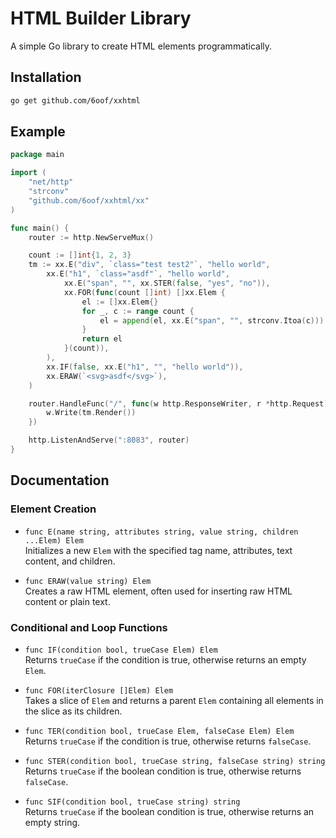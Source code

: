 # HTML Builder Library

A simple Go library to create HTML elements programmatically.

## Installation

```bash
go get github.com/6oof/xxhtml
```

## Example

```go
package main

import (
    "net/http"
    "strconv"
    "github.com/6oof/xxhtml/xx"
)

func main() {
    router := http.NewServeMux()

    count := []int{1, 2, 3}
    tm := xx.E("div", `class="test test2"`, "hello world",
        xx.E("h1", `class="asdf"`, "hello world",
            xx.E("span", "", xx.STER(false, "yes", "no")),
            xx.FOR(func(count []int) []xx.Elem {
                el := []xx.Elem{}
                for _, c := range count {
                    el = append(el, xx.E("span", "", strconv.Itoa(c)))
                }
                return el
            }(count)),
        ),
        xx.IF(false, xx.E("h1", "", "hello world")),
        xx.ERAW(`<svg>asdf</svg>`),
    )

    router.HandleFunc("/", func(w http.ResponseWriter, r *http.Request) {
        w.Write(tm.Render())
    })

    http.ListenAndServe(":8083", router)
}
```

## Documentation

### Element Creation

- `func E(name string, attributes string, value string, children ...Elem) Elem`  
  Initializes a new `Elem` with the specified tag name, attributes, text content, and children.

- `func ERAW(value string) Elem`  
  Creates a raw HTML element, often used for inserting raw HTML content or plain text.

### Conditional and Loop Functions

- `func IF(condition bool, trueCase Elem) Elem`  
  Returns `trueCase` if the condition is true, otherwise returns an empty `Elem`.

- `func FOR(iterClosure []Elem) Elem`  
  Takes a slice of `Elem` and returns a parent `Elem` containing all elements in the slice as its children.

- `func TER(condition bool, trueCase Elem, falseCase Elem) Elem`  
  Returns `trueCase` if the condition is true, otherwise returns `falseCase`.

- `func STER(condition bool, trueCase string, falseCase string) string`  
  Returns `trueCase` if the boolean condition is true, otherwise returns `falseCase`.

- `func SIF(condition bool, trueCase string) string`  
  Returns `trueCase` if the boolean condition is true, otherwise returns an empty string.

